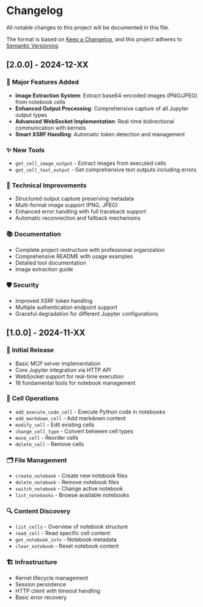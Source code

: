 <!--
  ~ Copyright (c) 2023-2024 Datalayer, Inc.
  ~
  ~ BSD 3-Clause License
-->

# Changelog

All notable changes to this project will be documented in this file.

The format is based on [Keep a Changelog](https://keepachangelog.com/en/1.0.0/),
and this project adheres to [Semantic Versioning](https://semver.org/spec/v2.0.0.html).

## [2.0.0] - 2024-12-XX

### 🚀 **Major Features Added**
- **Image Extraction System**: Extract base64-encoded images (PNG/JPEG) from notebook cells
- **Enhanced Output Processing**: Comprehensive capture of all Jupyter output types
- **Advanced WebSocket Implementation**: Real-time bidirectional communication with kernels
- **Smart XSRF Handling**: Automatic token detection and management

### ✨ **New Tools**
- `get_cell_image_output` - Extract images from executed cells
- `get_cell_text_output` - Get comprehensive text outputs including errors

### 🔧 **Technical Improvements**
- Structured output capture preserving metadata
- Multi-format image support (PNG, JPEG)
- Enhanced error handling with full traceback support
- Automatic reconnection and fallback mechanisms

### 📚 **Documentation**
- Complete project restructure with professional organization
- Comprehensive README with usage examples
- Detailed tool documentation
- Image extraction guide

### 🛡️ **Security**
- Improved XSRF token handling
- Multiple authentication endpoint support
- Graceful degradation for different Jupyter configurations

## [1.0.0] - 2024-11-XX

### 🎉 **Initial Release**
- Basic MCP server implementation
- Core Jupyter integration via HTTP API
- WebSocket support for real-time execution
- 16 fundamental tools for notebook management

### 📝 **Cell Operations**
- `add_execute_code_cell` - Execute Python code in notebooks
- `add_markdown_cell` - Add markdown content
- `modify_cell` - Edit existing cells
- `change_cell_type` - Convert between cell types
- `move_cell` - Reorder cells
- `delete_cell` - Remove cells

### 🗂️ **File Management**
- `create_notebook` - Create new notebook files
- `delete_notebook` - Remove notebook files
- `switch_notebook` - Change active notebook
- `list_notebooks` - Browse available notebooks

### 🔍 **Content Discovery**
- `list_cells` - Overview of notebook structure
- `read_cell` - Read specific cell content
- `get_notebook_info` - Notebook metadata
- `clear_notebook` - Reset notebook content

### 🏗️ **Infrastructure**
- Kernel lifecycle management
- Session persistence
- HTTP client with timeout handling
- Basic error recovery
